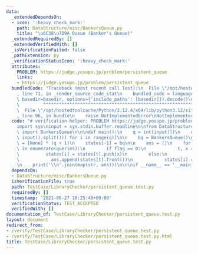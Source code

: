 ```yaml
---
data:
  _extendedDependsOn:
  - icon: ':heavy_check_mark:'
    path: DataStructure/misc/BankersQueue.py
    title: "\u6C38\u7D9A Queue (Banker's Queue)"
  _extendedRequiredBy: []
  _extendedVerifiedWith: []
  _isVerificationFailed: false
  _pathExtension: py
  _verificationStatusIcon: ':heavy_check_mark:'
  attributes:
    PROBLEM: https://judge.yosupo.jp/problem/persistent_queue
    links:
    - https://judge.yosupo.jp/problem/persistent_queue
  bundledCode: "Traceback (most recent call last):\n  File \"/opt/hostedtoolcache/Python/3.12.4/x64/lib/python3.12/site-packages/onlinejudge_verify/documentation/build.py\"\
    , line 71, in _render_source_code_stat\n    bundled_code = language.bundle(stat.path,\
    \ basedir=basedir, options={'include_paths': [basedir]}).decode()\n          \
    \         ^^^^^^^^^^^^^^^^^^^^^^^^^^^^^^^^^^^^^^^^^^^^^^^^^^^^^^^^^^^^^^^^^^^^^^^^^^^^^^^^^\n\
    \  File \"/opt/hostedtoolcache/Python/3.12.4/x64/lib/python3.12/site-packages/onlinejudge_verify/languages/python.py\"\
    , line 96, in bundle\n    raise NotImplementedError\nNotImplementedError\n"
  code: "# verification-helper: PROBLEM https://judge.yosupo.jp/problem/persistent_queue\n\
    import sys\ninput = sys.stdin.buffer.readline\n\nfrom DataStructure.misc.BankersQueue\
    \ import BankersQueue\n\n\ndef main():\n    q = int(input())\n    queries = [list(map(int,\
    \ input().split())) for i in range(q)]\n\n    bq = BankersQueue()\n    states\
    \ = [None] * (q + 1)\n    states[-1] = bq\n\n    ans = []\n    for i, (flag, *query)\
    \ in enumerate(queries):\n        if flag == 0:\n            t, x = query\n  \
    \          states[i] = states[t].push(x)\n        else:\n            t = query[0]\n\
    \            ans.append(states[t].front())\n            states[i] = states[t].pop()\n\
    \n    print('\\n'.join(map(str, ans)))\n\n\nif __name__ == '__main__':\n    main()\n"
  dependsOn:
  - DataStructure/misc/BankersQueue.py
  isVerificationFile: true
  path: TestCase/LibraryChecker/persistent_queue.test.py
  requiredBy: []
  timestamp: '2021-06-27 18:25:48+09:00'
  verificationStatus: TEST_ACCEPTED
  verifiedWith: []
documentation_of: TestCase/LibraryChecker/persistent_queue.test.py
layout: document
redirect_from:
- /verify/TestCase/LibraryChecker/persistent_queue.test.py
- /verify/TestCase/LibraryChecker/persistent_queue.test.py.html
title: TestCase/LibraryChecker/persistent_queue.test.py
---
```

